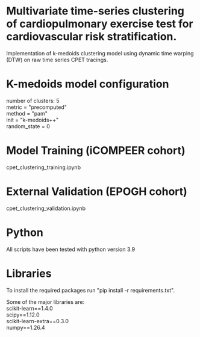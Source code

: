 # Multivariate time-series clustering of cardiopulmonary exercise test for cardiovascular risk stratification. 
Implementation of k-medoids clustering model using dynamic time warping (DTW) on raw time series CPET tracings.

# K-medoids model configuration
number of clusters: 5  
metric = "precomputed"  
method = "pam"  
init = "k-medoids++"  
random_state = 0  

# Model Training (iCOMPEER cohort)
cpet_clustering_training.ipynb

# External Validation (EPOGH cohort)
cpet_clustering_validation.ipynb

# Python
All scripts have been tested with python version 3.9  

# Libraries
To install the required packages run "pip install -r requirements.txt". 

Some of the major libraries are:   
scikit-learn==1.4.0  
scipy==1.12.0  
scikit-learn-extra==0.3.0  
numpy==1.26.4  
